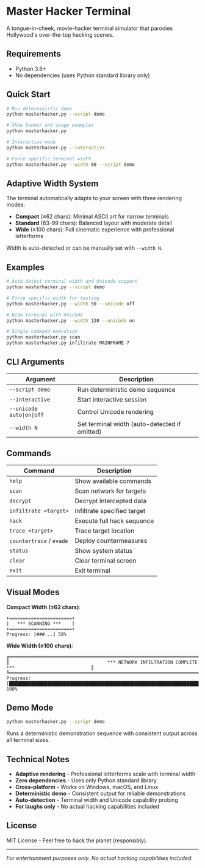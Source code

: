 # Master Hacker Terminal

A tongue-in-cheek, movie-hacker terminal simulator that parodies Hollywood's over-the-top hacking scenes.

## Requirements

- Python 3.8+
- No dependencies (uses Python standard library only)

## Quick Start

```bash
# Run deterministic demo
python masterhacker.py --script demo

# Show banner and usage examples
python masterhacker.py

# Interactive mode
python masterhacker.py --interactive

# Force specific terminal width
python masterhacker.py --width 80 --script demo
```

## Adaptive Width System

The terminal automatically adapts to your screen with three rendering modes:

- **Compact** (≤62 chars): Minimal ASCII art for narrow terminals
- **Standard** (63-99 chars): Balanced layout with moderate detail
- **Wide** (≥100 chars): Full cinematic experience with professional letterforms

Width is auto-detected or can be manually set with `--width N`.

## Examples

```bash
# Auto-detect terminal width and Unicode support
python masterhacker.py --script demo

# Force specific width for testing
python masterhacker.py --width 50 --unicode off

# Wide terminal with Unicode
python masterhacker.py --width 120 --unicode on

# Single command execution
python masterhacker.py scan
python masterhacker.py infiltrate MAINFRAME-7
```

## CLI Arguments

| Argument | Description |
|----------|-------------|
| `--script demo` | Run deterministic demo sequence |
| `--interactive` | Start interactive session |
| `--unicode auto\|on\|off` | Control Unicode rendering |
| `--width N` | Set terminal width (auto-detected if omitted) |

## Commands

| Command | Description |
|---------|-------------|
| `help` | Show available commands |
| `scan` | Scan network for targets |
| `decrypt` | Decrypt intercepted data |
| `infiltrate <target>` | Infiltrate specified target |
| `hack` | Execute full hack sequence |
| `trace <target>` | Trace target location |
| `countertrace` / `evade` | Deploy countermeasures |
| `status` | Show system status |
| `clear` | Clear terminal screen |
| `exit` | Exit terminal |

## Visual Modes

**Compact Width (≤62 chars)**:
```
+=======================+
|   *** SCANNING ***    |
+=======================+
Progress: [###...] 50%
```

**Wide Width (≥100 chars)**:
```
╔═══════════════════════════════════════════════════════════════════════════════════════════════════════╗
║                                    *** NETWORK INFILTRATION COMPLETE ***                            ║
╚═══════════════════════════════════════════════════════════════════════════════════════════════════════╝
Progress: [████████████████████████████████████████████████████████████████████████████████████████] 100%
```

## Demo Mode

```bash
python masterhacker.py --script demo
```

Runs a deterministic demonstration sequence with consistent output across all terminal sizes.

## Technical Notes

- **Adaptive rendering** - Professional letterforms scale with terminal width
- **Zero dependencies** - Uses only Python standard library  
- **Cross-platform** - Works on Windows, macOS, and Linux
- **Deterministic demo** - Consistent output for reliable demonstrations
- **Auto-detection** - Terminal width and Unicode capability probing
- **For laughs only** - No actual hacking capabilities included

## License

MIT License - Feel free to hack the planet (responsibly).

---

*For entertainment purposes only. No actual hacking capabilities included.*